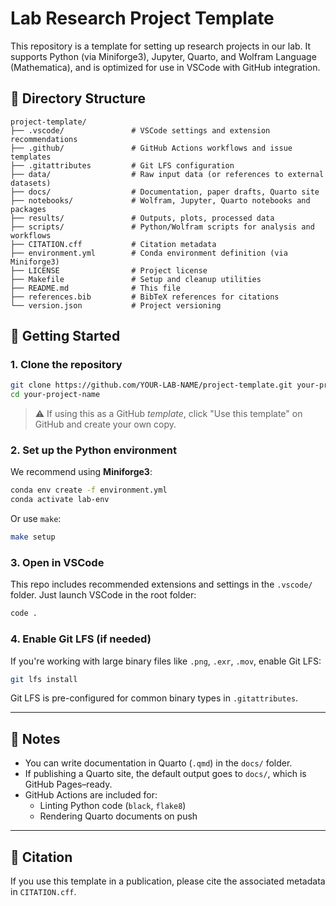 # Lab Research Project Template

This repository is a template for setting up research projects in our lab. It supports Python (via Miniforge3), Jupyter, Quarto, and Wolfram Language (Mathematica), and is optimized for use in VSCode with GitHub integration.

## 🧱 Directory Structure

```
project-template/
├── .vscode/               # VSCode settings and extension recommendations
├── .github/               # GitHub Actions workflows and issue templates
├── .gitattributes         # Git LFS configuration
├── data/                  # Raw input data (or references to external datasets)
├── docs/                  # Documentation, paper drafts, Quarto site
├── notebooks/             # Wolfram, Jupyter, Quarto notebooks and packages
├── results/               # Outputs, plots, processed data
├── scripts/               # Python/Wolfram scripts for analysis and workflows
├── CITATION.cff           # Citation metadata
├── environment.yml        # Conda environment definition (via Miniforge3)
├── LICENSE                # Project license
├── Makefile               # Setup and cleanup utilities
├── README.md              # This file
├── references.bib         # BibTeX references for citations
└── version.json           # Project versioning
```

## 🚀 Getting Started

### 1. Clone the repository

```bash
git clone https://github.com/YOUR-LAB-NAME/project-template.git your-project-name
cd your-project-name
```

> ⚠️ If using this as a GitHub *template*, click "Use this template" on GitHub and create your own copy.

### 2. Set up the Python environment

We recommend using **Miniforge3**:

```bash
conda env create -f environment.yml
conda activate lab-env
```

Or use `make`:

```bash
make setup
```

### 3. Open in VSCode

This repo includes recommended extensions and settings in the `.vscode/` folder. Just launch VSCode in the root folder:

```bash
code .
```

### 4. Enable Git LFS (if needed)

If you're working with large binary files like `.png`, `.exr`, `.mov`, enable Git LFS:

```bash
git lfs install
```

Git LFS is pre-configured for common binary types in `.gitattributes`.

---

## 📝 Notes

- You can write documentation in Quarto (`.qmd`) in the `docs/` folder.
- If publishing a Quarto site, the default output goes to `docs/`, which is GitHub Pages–ready.
- GitHub Actions are included for:
  - Linting Python code (`black`, `flake8`)
  - Rendering Quarto documents on push

---

## 📄 Citation

If you use this template in a publication, please cite the associated metadata in `CITATION.cff`.
